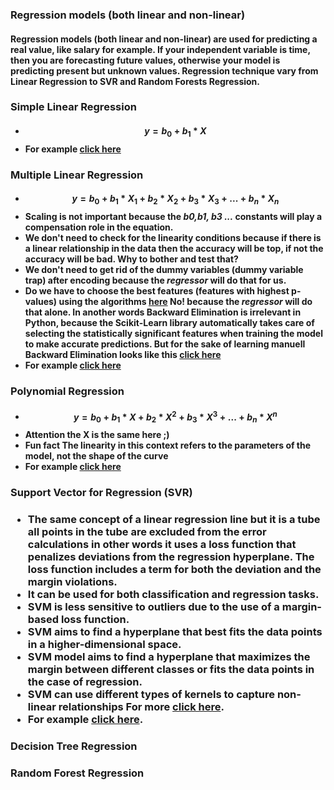 **<h3> Regression models (both linear and non-linear) </h3>**
<h4> Regression models (both linear and non-linear) are used for predicting a real value, like salary for example. If your independent variable is time, then you are forecasting future values, otherwise your model is predicting present but unknown values. Regression technique vary from Linear Regression to SVR and Random Forests Regression.
</h4>

**<h3> Simple Linear Regression </h3>**
<h4>  

- $$ y = b_{0} + b_{1} * X  $$
- For example [click here](./linear_regression.ipynb)

</h4>

**<h3> Multiple Linear Regression </h3>**
<h4>  

- $$ y = b_{0} + b_{1} * X_{1} + b_{2} * X_{2} + b_{3} * X_{3} + ... + b_{n} * X_{n} $$
- Scaling is not important because the *b0,b1, b3 ...* constants will play a compensation role in the equation.
- We don't need to check for the linearity conditions because if there is a linear relationship in the data then the accuracy will be top, if not the accuracy will be bad. Why to bother and test that?
- We don't need to get rid of the dummy variables (dummy variable trap) after encoding because the *regressor* will do that for us.
- Do we have to choose the best features (features with highest p-values) using the algorithms [here](../data_preprocessing/building_model.md) No! because the *regressor* will do that alone. In another words Backward Elimination is irrelevant in Python, because the Scikit-Learn library automatically takes care of selecting the statistically significant features when training the model to make accurate predictions. But for the sake of learning manuell Backward Elimination looks like this [click here](../statistics/backward_elimination.ipynb)
- For example [click here](./multiple_linear_regression.ipynb)

</h4>

**<h3> Polynomial Regression </h3>**
<h4>

- $$ y = b_{0} + b_{1} * X + b_{2} * X^2 + b_{3} * X^3 + ... + b_{n} * X^n $$
- Attention the X is the same here ;)
- Fun fact The linearity in this context refers to the parameters of the model, not the shape of the curve
- For example [click here](./ploynomial_regression.ipynb)

</h4>

**<h3> Support Vector for Regression (SVR) </h3>**
<h3>

- The same concept of a linear regression line but it is a tube all points in the tube are excluded from the error calculations in other words it uses a loss function that penalizes deviations from the regression hyperplane. The loss function includes a term for both the deviation and the margin violations.
- It can be used for both classification and regression tasks.
- SVM is less sensitive to outliers due to the use of a margin-based loss function.
- SVM aims to find a hyperplane that best fits the data points in a higher-dimensional space.
- SVM model aims to find a hyperplane that maximizes the margin between different classes or fits the data points in the case of regression. 
- SVM can use different types of kernels to capture non-linear relationships For more [click here](./svm.md).
- For example [click here](./svm_regression.ipynb).

</h3>

**<h3> Decision Tree Regression </h3>**
<h3>  </h3>

**<h3> Random Forest Regression </h3>**
<h3>  </h3>
